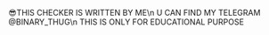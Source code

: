 😎THIS CHECKER IS WRITTEN BY ME\n
U CAN FIND MY TELEGRAM @BINARY_THUG\n
THIS IS ONLY FOR EDUCATIONAL PURPOSE

